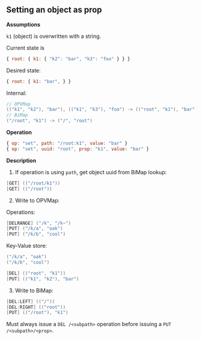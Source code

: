 ## Setting an object as prop

**Assumptions**

`k1` (object) is overwritten with a string.

Current state is

```js
{ root: { k1: { "k2": "bar", "k3": "foo" } } }
```

Desired state:

```js
{ root: { k1: "bar", } }
```

Internal:

```cs
// OPVMap
(("k1", "k2"), "bar"), (("k1", "k3"), "foo") -> (("root", "k1"), "bar")
// BiMap
("/root", "k1") -> ("/", "root")
```

**Operation**

```js
{ op: "set", path: "/root:k1", value: "bar" }
{ op: "set", uuid: "root", prop: "k1", value: "bar" }
```

**Description**

1. If operation is using `path`, get object uuid from BiMap lookup:

```cs
[GET] (("/root/k1"))
[GET] (("/root"))
```

2. Write to OPVMap:

Operations:

```cs
[DELRANGE] ("/k", "/k~")
[PUT] ("/k/a", "oak")
[PUT] ("/k/b", "cool")
```

Key-Value store:

```cs
("/k/a", "oak")
("/k/b", "cool")
```

```cs
[DEL] (("root", "k1"))
[PUT] (("k1", "k2"), "bar")
```

3. Write to BiMap:

```cs
[DEL:LEFT] (("/"))
[DEL:RIGHT] (("root"))
[PUT] (("/root"), "k1")
```

Must always issue a `DEL /<subpath>` operation before issuing a `PUT /<subpath>/<prop>`.
